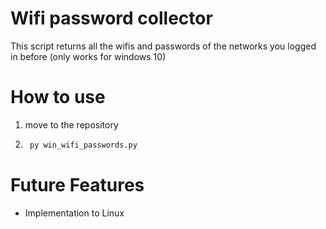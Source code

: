 # Wifi password collector
This script  returns all the wifis and passwords of the networks you logged in before (only works for windows 10)

# How to use
1. move to the repository
2. ```bash
    py win_wifi_passwords.py
    ```

# Future Features
- Implementation to Linux 